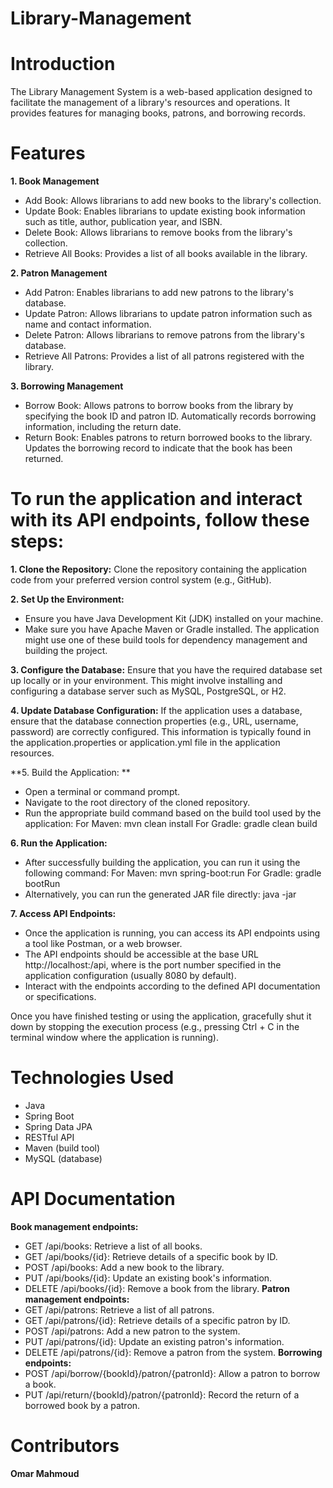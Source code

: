 # Library-Management

# Introduction
The Library Management System is a web-based application designed to facilitate the management of a library's resources and operations. It provides features for managing books, patrons, and borrowing records.

# Features
**1. Book Management**
  - Add Book: Allows librarians to add new books to the library's collection.
  - Update Book: Enables librarians to update existing book information such as title, author, publication year, and ISBN.
  - Delete Book: Allows librarians to remove books from the library's collection.
  - Retrieve All Books: Provides a list of all books available in the library.
    
**2. Patron Management**
  - Add Patron: Enables librarians to add new patrons to the library's database.
  - Update Patron: Allows librarians to update patron information such as name and contact information.
  - Delete Patron: Allows librarians to remove patrons from the library's database.
  - Retrieve All Patrons: Provides a list of all patrons registered with the library.
    
**3. Borrowing Management**
  - Borrow Book: Allows patrons to borrow books from the library by specifying the book ID and patron ID. Automatically records borrowing information, including the return date.
  - Return Book: Enables patrons to return borrowed books to the library. Updates the borrowing record to indicate that the book has been returned.

# To run the application and interact with its API endpoints, follow these steps:
**1. Clone the Repository:** Clone the repository containing the application code from your preferred version control system (e.g., GitHub).

**2. Set Up the Environment:**
  - Ensure you have Java Development Kit (JDK) installed on your machine.
  - Make sure you have Apache Maven or Gradle installed. The application might use one of these build tools for dependency management and building the project.

**3. Configure the Database:** Ensure that you have the required database set up locally or in your environment. This might involve installing and configuring a database server such as MySQL, PostgreSQL, or H2.

**4. Update Database Configuration:** If the application uses a database, ensure that the database connection properties (e.g., URL, username, password) are correctly configured. This information is typically found in the application.properties or application.yml file in the application resources.

**5. Build the Application: ** 
  - Open a terminal or command prompt.
  - Navigate to the root directory of the cloned repository.
  - Run the appropriate build command based on the build tool used by the application:
      For Maven: mvn clean install
      For Gradle: gradle clean build
    
**6. Run the Application:**
  - After successfully building the application, you can run it using the following command:
      For Maven: mvn spring-boot:run
      For Gradle: gradle bootRun
  - Alternatively, you can run the generated JAR file directly:
      java -jar <path-to-jar-file>

**7. Access API Endpoints:**
  - Once the application is running, you can access its API endpoints using a tool like Postman, or a web browser.
  - The API endpoints should be accessible at the base URL http://localhost:<port>/api, where <port> is the port number specified in the application configuration (usually 8080 by default).
  - Interact with the endpoints according to the defined API documentation or specifications.

Once you have finished testing or using the application, gracefully shut it down by stopping the execution process (e.g., pressing Ctrl + C in the terminal window where the application is running).

# Technologies Used
- Java
- Spring Boot
- Spring Data JPA
- RESTful API
- Maven (build tool)
- MySQL (database)

# API Documentation
**Book management endpoints:**
  - GET /api/books: Retrieve a list of all books.
  - GET /api/books/{id}: Retrieve details of a specific book by ID.
  - POST /api/books: Add a new book to the library.
  - PUT /api/books/{id}: Update an existing book's information.
  - DELETE /api/books/{id}: Remove a book from the library.
**Patron management endpoints:**
  - GET /api/patrons: Retrieve a list of all patrons.
  - GET /api/patrons/{id}: Retrieve details of a specific patron by ID.
  - POST /api/patrons: Add a new patron to the system.
  - PUT /api/patrons/{id}: Update an existing patron's information.
  - DELETE /api/patrons/{id}: Remove a patron from the system.
**Borrowing endpoints:**
  - POST /api/borrow/{bookId}/patron/{patronId}: Allow a patron to borrow a book.
  - PUT /api/return/{bookId}/patron/{patronId}: Record the return of a borrowed book by a patron.

# Contributors
**Omar Mahmoud**
